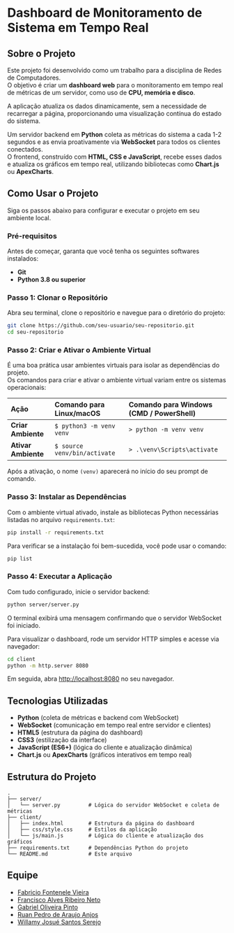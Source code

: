 # Dashboard de Monitoramento de Sistema em Tempo Real

## Sobre o Projeto

Este projeto foi desenvolvido como um trabalho para a disciplina de Redes de Computadores.  
O objetivo é criar um **dashboard web** para o monitoramento em tempo real de métricas de um servidor, como uso de **CPU, memória e disco**.  

A aplicação atualiza os dados dinamicamente, sem a necessidade de recarregar a página, proporcionando uma visualização contínua do estado do sistema.  

Um servidor backend em **Python** coleta as métricas do sistema a cada 1-2 segundos e as envia proativamente via **WebSocket** para todos os clientes conectados.  
O frontend, construído com **HTML, CSS e JavaScript**, recebe esses dados e atualiza os gráficos em tempo real, utilizando bibliotecas como **Chart.js** ou **ApexCharts**.

## Como Usar o Projeto

Siga os passos abaixo para configurar e executar o projeto em seu ambiente local.

### Pré-requisitos

Antes de começar, garanta que você tenha os seguintes softwares instalados:

* **Git**
* **Python 3.8 ou superior**

### Passo 1: Clonar o Repositório

Abra seu terminal, clone o repositório e navegue para o diretório do projeto:

```bash
git clone https://github.com/seu-usuario/seu-repositorio.git
cd seu-repositorio
```

### Passo 2: Criar e Ativar o Ambiente Virtual

É uma boa prática usar ambientes virtuais para isolar as dependências do projeto.  
Os comandos para criar e ativar o ambiente virtual variam entre os sistemas operacionais:

| Ação                | Comando para Linux/macOS     | Comando para Windows (CMD / PowerShell) |
| :------------------ | :--------------------------- | :-------------------------------------- |
| **Criar Ambiente**  | `$ python3 -m venv venv`     | `> python -m venv venv`                 |
| **Ativar Ambiente** | `$ source venv/bin/activate` | `> .\venv\Scripts\activate`             |

Após a ativação, o nome `(venv)` aparecerá no início do seu prompt de comando.

### Passo 3: Instalar as Dependências

Com o ambiente virtual ativado, instale as bibliotecas Python necessárias listadas no arquivo `requirements.txt`:

```bash
pip install -r requirements.txt
```

Para verificar se a instalação foi bem-sucedida, você pode usar o comando:

```bash
pip list
```

### Passo 4: Executar a Aplicação

Com tudo configurado, inicie o servidor backend:

```bash
python server/server.py
```

O terminal exibirá uma mensagem confirmando que o servidor WebSocket foi iniciado.

Para visualizar o dashboard, rode um servidor HTTP simples e acesse via navegador:

```bash
cd client
python -m http.server 8080
```

Em seguida, abra [http://localhost:8080](http://localhost:8080) no seu navegador.

## Tecnologias Utilizadas

* **Python** (coleta de métricas e backend com WebSocket)  
* **WebSocket** (comunicação em tempo real entre servidor e clientes)  
* **HTML5** (estrutura da página do dashboard)  
* **CSS3** (estilização da interface)  
* **JavaScript (ES6+)** (lógica do cliente e atualização dinâmica)  
* **Chart.js** ou **ApexCharts** (gráficos interativos em tempo real)  

## Estrutura do Projeto

```text
.
├── server/
│   └── server.py         # Lógica do servidor WebSocket e coleta de métricas
├── client/
│   ├── index.html        # Estrutura da página do dashboard
│   ├── css/style.css     # Estilos da aplicação
│   └── js/main.js        # Lógica do cliente e atualização dos gráficos
├── requirements.txt      # Dependências Python do projeto
└── README.md             # Este arquivo
```

## Equipe

* [Fabricio Fontenele Vieira](https://github.com/Fabricio-Fontenele)  
* [Francisco Alves Ribeiro Neto](https://github.com/fnetgit)  
* [Gabriel Oliveira Pinto](https://github.com/gaboliveira-alt)  
* [Ruan Pedro de Araujo Anjos](https://github.com/oAnjophb)  
* [Willamy Josué Santos Serejo](https://github.com/JosueSerejo)  
